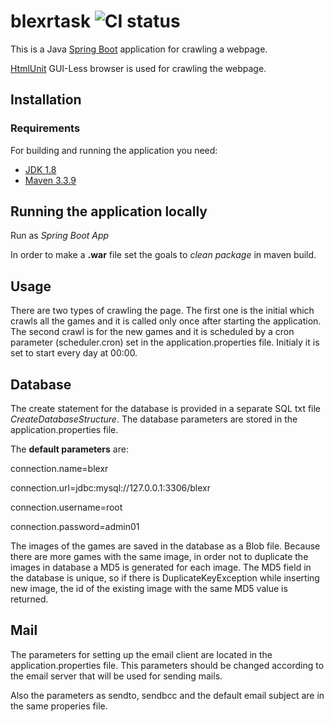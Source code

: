 # blexrtask ![CI status](https://img.shields.io/badge/build-passing-brightgreen.svg)

This is a Java [Spring Boot](http://projects.spring.io/spring-boot/) application for crawling a webpage.

[HtmlUnit](http://htmlunit.sourceforge.net/) GUI-Less browser is used for crawling the webpage.

## Installation

### Requirements

For building and running the application you need:
* [JDK 1.8](http://www.oracle.com/technetwork/java/javase/downloads/jdk8-downloads-2133151.html)
* [Maven 3.3.9](https://maven.apache.org)


## Running the application locally

Run as *Spring Boot App*


In order to make a **.war** file set the goals to *clean package* in maven build.

## Usage

There are two types of crawling the page. The first one is the initial which crawls all the games and it is called only once after starting the application.
The second crawl is for the new games and it is scheduled by a cron parameter (scheduler.cron) set in the application.properties file. Initialy it is set to start every day at 00:00.
 

## Database
The create statement for the database is provided in a separate SQL txt file *CreateDatabaseStructure*.
The database parameters are stored in the application.properties file. 

The **default parameters** are:

connection.name=blexr

connection.url=jdbc:mysql://127.0.0.1:3306/blexr

connection.username=root

connection.password=admin01


The images of the games are saved in the database as a Blob file. Because there are more games with the same image, in order not to duplicate the images in database a MD5 is generated for each image. The MD5 field in the database is unique, so if there is DuplicateKeyException while inserting new image, the id of the existing image with the same MD5 value is returned.

## Mail
The parameters for setting up the email client are located in the application.properties file. This parameters should be changed according to the email server that will be used for sending mails.

Also the parameters as sendto, sendbcc and the default email subject are in the same properies file.

